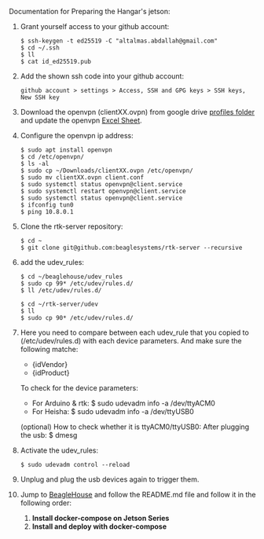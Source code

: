    Documentation for Preparing the Hangar's jetson:

   1. Grant yourself access to your github account:   
      ```
      $ ssh-keygen -t ed25519 -C "altalmas.abdallah@gmail.com"
      $ cd ~/.ssh
      $ ll
      $ cat id_ed25519.pub 
      ```
   
   1. Add the shown ssh code into your github account:
      ```
      github account > settings > Access, SSH and GPG keys > SSH keys, New SSH key
      ```
   
   1. Download the openvpn (clientXX.ovpn) from google drive [profiles folder](https://drive.google.com/drive/folders/1wEnOl0tgbS9RErSNfXNNYCdGY0wY7Qsi) and update the openvpn [Excel Sheet](https://docs.google.com/spreadsheets/d/1xsuI9HG9QYv79Dmpvhj1xvi7siXjnXox/edit#gid=1639621132).

   1. Configure the openvpn ip address:
      ```
      $ sudo apt install openvpn
      $ cd /etc/openvpn/
      $ ls -al
      $ sudo cp ~/Downloads/clientXX.ovpn /etc/openvpn/
      $ sudo mv clientXX.ovpn client.conf
      $ sudo systemctl status openvpn@client.service
      $ sudo systemctl restart openvpn@client.service
      $ sudo systemctl status openvpn@client.service
      $ ifconfig tun0
      $ ping 10.8.0.1
      ```

   1. Clone the rtk-server repository:
      ```
      $ cd ~
      $ git clone git@github.com:beaglesystems/rtk-server --recursive
      ```
      
   1. add the udev_rules:
      ```
      $ cd ~/beaglehouse/udev_rules
      $ sudo cp 99* /etc/udev/rules.d/
      $ ll /etc/udev/rules.d/

      $ cd ~/rtk-server/udev
      $ ll
      $ sudo cp 90* /etc/udev/rules.d/
      ```
      
   1. Here you need to compare between each udev_rule that you
      copied to (/etc/udev/rules.d) with each device parameters.
      And make sure the following matche:
         * {idVendor}
         * {idProduct}

      To check for the device parameters:
         * For Arduino & rtk:
            $ sudo udevadm info -a /dev/ttyACM0
         * For Heisha:
            $ sudo udevadm info -a /dev/ttyUSB0

      (optional) How to check whether it is ttyACM0/ttyUSB0:
         After plugging the usb:
            $ dmesg

   1. Activate the udev_rules:
      ```
      $ sudo udevadm control --reload
      ```
      
   1. Unplug and plug the usb devices again to trigger them.
      
   1. Jump to [BeagleHouse](https://github.com/BeagleSystems/BeagleHouse) and follow the README.md file and follow it in the following order:
       1. __Install docker-compose on Jetson Series__
       2. __Install and deploy with docker-compose__
